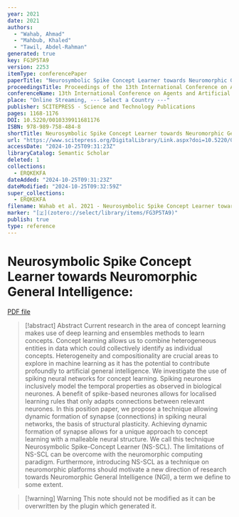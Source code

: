 ```yaml
---
year: 2021
date: 2021
authors:
  - "Wahab, Ahmad"
  - "Mahbub, Khaled"
  - "Tawil, Abdel-Rahman"
generated: true
key: FG3P5TA9
version: 2253
itemType: conferencePaper
paperTitle: "Neurosymbolic Spike Concept Learner towards Neuromorphic General Intelligence:"
proceedingsTitle: Proceedings of the 13th International Conference on Agents and Artificial Intelligence
conferenceName: 13th International Conference on Agents and Artificial Intelligence
place: "Online Streaming, --- Select a Country ---"
publisher: SCITEPRESS - Science and Technology Publications
pages: 1168-1176
DOI: 10.5220/0010339911681176
ISBN: 978-989-758-484-8
shortTitle: Neurosymbolic Spike Concept Learner towards Neuromorphic General Intelligence
url: "https://www.scitepress.org/DigitalLibrary/Link.aspx?doi=10.5220/0010339911681176"
accessDate: "2024-10-25T09:31:23Z"
libraryCatalog: Semantic Scholar
deleted: 1
collections:
  - ERQKEKFA
dateAdded: "2024-10-25T09:31:23Z"
dateModified: "2024-10-25T09:32:59Z"
super_collections:
  - ERQKEKFA
filename: Wahab et al. 2021 - Neurosymbolic Spike Concept Learner towards Neuromorphic General Intelligence.pdf
marker: "[🇿](zotero://select/library/items/FG3P5TA9)"
publish: true
type: reference
---
```

# Neurosymbolic Spike Concept Learner towards Neuromorphic General Intelligence:

[PDF file](/Papers/PDFs/Wahab%20et%20al.%202021%20-%20Neurosymbolic%20Spike%20Concept%20Learner%20towards%20Neuromorphic%20General%20Intelligence.pdf)

> [!abstract] Abstract
> Current research in the area of concept learning makes use of deep learning and ensembles methods to learn concepts. Concept learning allows us to combine heterogeneous entities in data which could collectively identify as individual concepts. Heterogeneity and compositionality are crucial areas to explore in machine learning as it has the potential to contribute profoundly to artificial general intelligence. We investigate the use of spiking neural networks for concept learning. Spiking neurones inclusively model the temporal properties as observed in biological neurones. A benefit of spike-based neurones allows for localised learning rules that only adapts connections between relevant neurones. In this position paper, we propose a technique allowing dynamic formation of synapse (connections) in spiking neural networks, the basis of structural plasticity. Achieving dynamic formation of synapse allows for a unique approach to concept learning with a malleable neural structure. We call this technique Neurosymbolic Spike-Concept Learner (NS-SCL). The limitations of NS-SCL can be overcome with the neuromorphic computing paradigm. Furthermore, introducing NS-SCL as a technique on neuromorphic platforms should motivate a new direction of research towards Neuromorphic General Intelligence (NGI), a term we define to some extent.

>[!warning] Warning
> This note should not be modified as it can be overwritten by the plugin which generated it.

